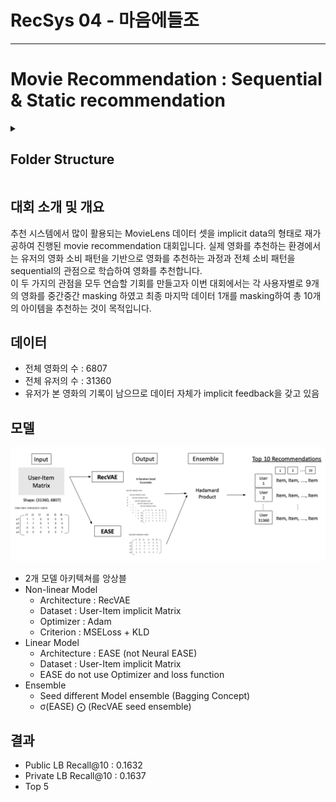 # RecSys 04 - 마음에들조
---

# Movie Recommendation : Sequential & Static recommendation

<details>
    <summary><h2>Folder Structure</h2></summary>
<div markdown="1">

```
.
├── Lexa
│   └── VASP
│       ├── MovieLens\ -\ preprocessing.ipynb
│       ├── README.md
│       ├── VASP.ipynb
│       └── utils.py
├── Phil
│   ├── EVCF
│   │   ├── README.md
│   │   ├── experiment.py
│   │   ├── models
│   │   │   ├── Baseline.py
│   │   │   ├── HVamp.py
│   │   │   ├── HVamp_1layer.py
│   │   │   ├── Model.py
│   │   │   ├── Vamp.py
│   │   │   ├── __init__.py
│   │   │   └── __pycache__
│   │   │       ├── HVamp.cpython-38.pyc
│   │   │       ├── Model.cpython-38.pyc
│   │   │       └── __init__.cpython-38.pyc
│   │   ├── requirements.txt
│   │   ├── snapshots
│   │   ├── utils
│   │   │   ├── __init__.py
│   │   │   ├── __pycache__
│   │   │   │   ├── __init__.cpython-38.pyc
│   │   │   │   ├── distributions.cpython-38.pyc
│   │   │   │   ├── evaluation.cpython-38.pyc
│   │   │   │   ├── load_data.cpython-38.pyc
│   │   │   │   ├── nn.cpython-38.pyc
│   │   │   │   ├── optimizer.cpython-38.pyc
│   │   │   │   ├── perform_experiment.cpython-38.pyc
│   │   │   │   └── training.cpython-38.pyc
│   │   │   ├── distributions.py
│   │   │   ├── evaluation.py
│   │   │   ├── load_data.py
│   │   │   ├── nn.py
│   │   │   ├── optimizer.py
│   │   │   ├── perform_experiment.py
│   │   │   └── training.py
│   │   └── vae_experiment_log_None.txt
│   ├── RecVAE
│   │   ├── LICENSE
│   │   ├── README.md
│   │   ├── __pycache__
│   │   │   ├── inference.cpython-38.pyc
│   │   │   ├── model.cpython-38.pyc
│   │   │   ├── preprocessing.cpython-38.pyc
│   │   │   └── utils.cpython-38.pyc
│   │   ├── id2profile.pkl
│   │   ├── id2show.pkl
│   │   ├── inference.py
│   │   ├── make_npz.ipynb
│   │   ├── model.py
│   │   ├── models
│   │   │   └── recvae_test.pt
│   │   ├── preprocessing.py
│   │   ├── raw_matrix.npz
│   │   ├── run.py
│   │   ├── unique_uid.pkl
│   │   └── utils.py
│   └── model
│       ├── Bestseller.ipynb
│       └── Multi-VAE.ipynb
├── Polar
│   └── Models
│       ├── CF
│       │   ├── README.md
│       │   ├── main.py
│       │   ├── requirements.txt
│       │   └── utils.py
│       ├── EASE
│       │   ├── README.md
│       │   ├── dataset.py
│       │   ├── model.py
│       │   ├── requirements.txt
│       │   ├── run.py
│       │   ├── train.py
│       │   └── utils.py
│       ├── Multi-VAE
│       │   ├── README.md
│       │   ├── dataset.py
│       │   ├── inference.py
│       │   ├── metrics.py
│       │   ├── models.py
│       │   ├── requirements.txt
│       │   ├── train.py
│       │   └── utils.py
│       ├── NGCF
│       │   ├── README.md
│       │   ├── dataset.py
│       │   ├── dataset_comp.py
│       │   ├── make_comp_graph_txt.py
│       │   ├── make_graph_txt.py
│       │   ├── metric.py
│       │   ├── metrics.py
│       │   ├── model.py
│       │   ├── requirements.txt
│       │   ├── s_adj_matrix.npz
│       │   ├── test.txt
│       │   ├── train.py
│       │   ├── train.txt
│       │   └── utils.py
│       ├── RecVAE
│       │   ├── README.md
│       │   ├── inference.py
│       │   ├── metrics.py
│       │   ├── model.py
│       │   ├── preprocessing.py
│       │   ├── requirements.txt
│       │   ├── train.py
│       │   └── utils.py
│       └── VASP
│           ├── README.md
│           ├── dataset.py
│           ├── inference.py
│           ├── loss.py
│           ├── model.py
│           ├── requirements.txt
│           ├── train.py
│           └── utils.py
├── README.md
├── Sunbi
│   ├── BiVAE
│   │   └── BiVAE.ipynb
│   ├── ESAE
│   │   └── ease.ipynb
│   ├── RecVAE
│   │   ├── LICENSE
│   │   ├── README.md
│   │   ├── __pycache__
│   │   │   ├── inference.cpython-38.pyc
│   │   │   ├── model.cpython-38.pyc
│   │   │   ├── preprocessing.cpython-38.pyc
│   │   │   └── utils.cpython-38.pyc
│   │   ├── inference.py
│   │   ├── model.py
│   │   ├── models
│   │   │   ├── recvae_e110_n0_ldim400.pt
│   │   │   └── recvae_test.pt
│   │   ├── preprocessing.py
│   │   ├── run.py
│   │   └── utils.py
│   ├── implicit
│   │   └── als.ipynb
│   └── model
│       ├── Bestseller.ipynb
│       └── Multi-VAE.ipynb
├── Youngha
│   ├── Baseline
│   │   ├── datasets.py
│   │   ├── inference.py
│   │   ├── models.py
│   │   ├── modules.py
│   │   ├── preprocessing.py
│   │   ├── run_pretrain.py
│   │   ├── run_train.py
│   │   ├── sample_submission.ipynb
│   │   ├── trainers.py
│   │   └── utils.py
│   ├── MF_ALS
│   │   ├── CML.ipynb
│   │   ├── MF.py
│   │   ├── best_config_als.txt
│   │   ├── implicit_als.py
│   │   └── raytune_als.py
│   ├── PyG
│   │   ├── LinkProp.ipynb
│   │   ├── lightgcn.ipynb
│   │   ├── torchgeo.ipynb
│   │   ├── torchgeo_exp.ipynb
│   │   └── torchgeo_old.ipynb
│   └── RayTune
│       ├── Raytuned.ipynb
│       ├── best_config_multiaae.txt
│       ├── train_multiaae.py
│       └── train_multivae.py
└── ensemble.py
```
  
</div> 
</details>


## 대회 소개 및 개요

추천 시스템에서 많이 활용되는 MovieLens 데이터 셋을 implicit data의 형태로 재가공하여 진행된 movie recommendation 대회입니다. 실제 영화를 추천하는 환경에서는 유저의 영화 소비 패턴을 기반으로 영화를 추천하는 과정과 전체 소비 패턴을 sequential의 관점으로 학습하여 영화를 추천합니다.  
이 두 가지의 관점을 모두 연습할 기회를 만들고자 이번 대회에서는 각 사용자별로 9개의 영화를 중간중간 masking 하였고 최종 마지막 데이터 1개를 masking하여 총 10개의 아이템을 추천하는 것이 목적입니다.

## 데이터

- 전체 영화의 수 : 6807
- 전체 유저의 수 : 31360
- 유저가 본 영화의 기록이 남으므로 데이터 자체가 implicit feedback을 갖고 있음
  
## 모델

![](./img/model.png)

- 2개 모델 아키텍쳐를 앙상블
- Non-linear Model
  - Architecture : RecVAE
  - Dataset : User-Item implicit Matrix
  - Optimizer : Adam
  - Criterion : MSELoss + KLD
- Linear Model
  - Architecture : EASE (not Neural EASE)
  - Dataset : User-Item implicit Matrix
  - EASE do not use Optimizer and loss function
- Ensemble
  - Seed different Model ensemble (Bagging Concept)
  - σ(EASE) ⨀ (RecVAE seed ensemble)

## 결과

- Public LB Recall@10 : 0.1632
- Private LB Recall@10 : 0.1637
- Top 5

